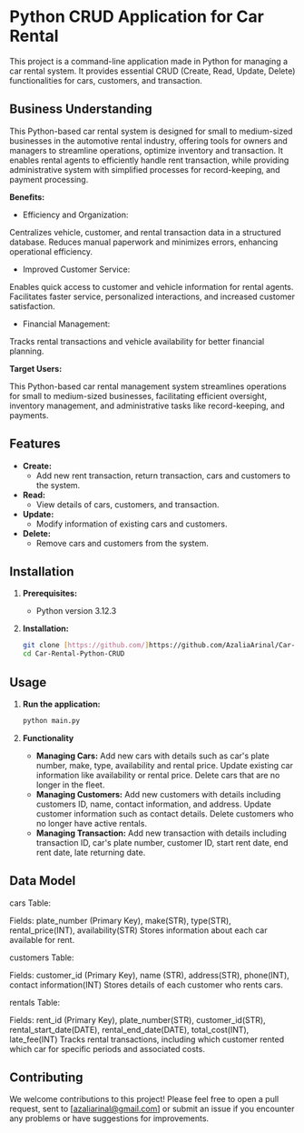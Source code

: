 # Python CRUD Application for Car Rental

This project is a command-line application made in Python for managing a car rental system. It provides essential CRUD (Create, Read, Update, Delete) functionalities for cars, customers, and transaction.

## Business Understanding

This Python-based car rental system is designed for small to medium-sized businesses in the automotive rental industry, offering tools for owners and managers to streamline operations, optimize inventory and transaction. It enables rental agents to efficiently handle rent transaction, while providing administrative system with simplified processes for record-keeping, and payment processing.

**Benefits:**

* Efficiency and Organization:

Centralizes vehicle, customer, and rental transaction data in a structured database.
Reduces manual paperwork and minimizes errors, enhancing operational efficiency.

* Improved Customer Service:

Enables quick access to customer and vehicle information for rental agents.
Facilitates faster service, personalized interactions, and increased customer satisfaction.

* Financial Management:

Tracks rental transactions and vehicle availability for better financial planning.


**Target Users:**

This Python-based car rental management system streamlines operations for small to medium-sized businesses, facilitating efficient oversight, inventory management, and administrative tasks like record-keeping, and payments.

## Features

* **Create:**
    * Add new rent transaction, return transaction, cars and customers to the system.
* **Read:**
    * View details of cars, customers, and transaction.
* **Update:**
    * Modify information of existing cars and customers.
* **Delete:**
    * Remove cars and customers from the system.

## Installation

1. **Prerequisites:**
    * Python version 3.12.3

2. **Installation:**
    ```bash
    git clone [https://github.com/]https://github.com/AzaliaArinal/Car-Rental-Python-CRUD.git
    cd Car-Rental-Python-CRUD
    ```

## Usage

1. **Run the application:**
    ```bash
    python main.py
    ```

2. **Functionality**
    * **Managing Cars:** Add new cars with details such as car's plate number, make, type, availability and rental price. Update existing car information like availability or rental price. Delete cars that are no longer in the fleet.
    * **Managing Customers:** Add new customers with details including customers ID, name, contact information, and address. Update customer information such as contact details. Delete customers who no longer have active rentals.
    * **Managing Transaction:** Add new transaction with details including transaction ID, car's plate number, customer ID, start rent date, end rent date, late returning date.


## Data Model
cars Table:

Fields: plate_number (Primary Key), make(STR), type(STR), rental_price(INT), availability(STR)
Stores information about each car available for rent.


customers Table:

Fields: customer_id (Primary Key), name (STR), address(STR), phone(INT), contact information(INT) 
Stores details of each customer who rents cars.


rentals Table:

Fields: rent_id (Primary Key), plate_number(STR), customer_id(STR), rental_start_date(DATE), rental_end_date(DATE), total_cost(INT), late_fee(INT)
Tracks rental transactions, including which customer rented which car for specific periods and associated costs.


## Contributing
We welcome contributions to this project! Please feel free to open a pull request, sent to [azaliarinal@gmail.com] or submit an issue if you encounter any problems or have suggestions for improvements.

